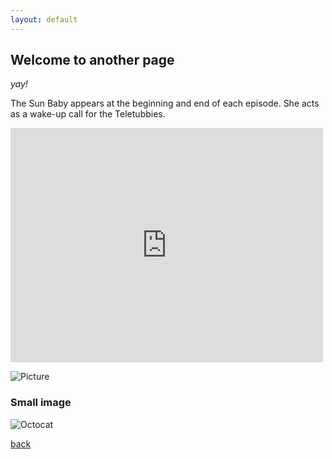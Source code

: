 ```yaml
---
layout: default
---
```


## **Welcome to another page**

_yay!_

The Sun Baby appears at the beginning and end of each episode. She acts as a wake-up call for the Teletubbies.

<embed src="https://cmscstar.github.io/Test_Project_Site/NEW_PDF.pdf" width="500" height="375" type="application/pdf">

![Picture](https://cmscstar.github.io/Test_Project_Site/Picture.png) 
### Small image

![Octocat](https://github.githubassets.com/images/icons/emoji/octocat.png)


[back](./)
